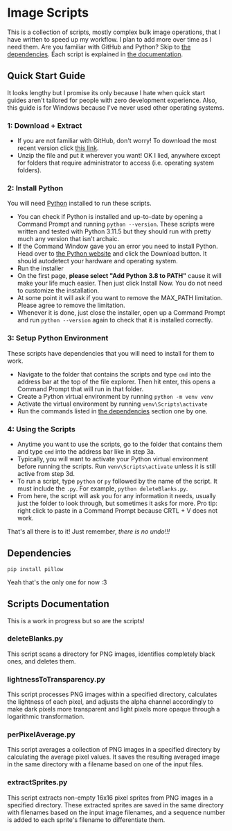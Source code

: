 
# Image Scripts
This is a collection of scripts, mostly complex bulk image operations, that I have written to speed up my workflow. I plan to add more over time as I need them. Are you familiar with GitHub and Python? Skip to [the dependencies](#dependencies). Each script is explained in [the documentation](#scripts-documentation).

## Quick Start Guide
It looks lengthy but I promise its only because I hate when quick start guides aren't tailored for people with zero development experience. Also, this guide is for Windows because I've never used other operating systems. 

### 1: Download + Extract
- If you are not familiar with GitHub, don't worry! To download the most recent version click [this link](https://github.com/shaftAlex/image-scripts/archive/refs/heads/main.zip).
- Unzip the file and put it wherever you want! OK I lied, anywhere except for folders that require administrator to access (i.e. operating system folders).

### 2: Install Python
You will need [Python](https://www.python.org/downloads/) installed to run these scripts.
- You can check if Python is installed and up-to-date by opening a Command Prompt and running `python --version`. These scripts were written and tested with Python 3.11.5 but they should run with pretty much any version that isn't archaic.
- If the Command Window gave you an error you need to install Python. Head over to [the Python website](https://www.python.org/downloads/) and click the Download button. It should autodetect your hardware and operating system. 
- Run the installer
- On the first page, **please select "Add Python 3.8 to PATH"** cause it will make your life much easier. Then just click Install Now. You do not need to customize the installation.
- At some point it will ask if you want to remove the MAX_PATH limitation. Please agree to remove the limitation. 
- Whenever it is done, just close the installer, open up a Command Prompt and run `python --version` again to check that it is installed correctly.

### 3: Setup Python Environment
These scripts have dependencies that you will need to install for them to work.
- Navigate to the folder that contains the scripts and type `cmd` into the address bar at the top of the file explorer. Then hit enter, this opens a Command Prompt that will run in that folder. 
- Create a Python virtual environment by running `python -m venv venv`
- Activate the virtual environment by running `venv\Scripts\activate`
- Run the commands listed in [the dependencies](#dependencies) section one by one. 

### 4: Using the Scripts
- Anytime you want to use the scripts, go to the folder that contains them and type `cmd` into the address bar like in step 3a. 
- Typically, you will want to activate your Python virtual environment before running the scripts. Run `venv\Scripts\activate` unless it is still active from step 3d.
- To run a script, type `python` or `py` followed by the name of the script. It must include the `.py`. For example, `python deleteBlanks.py`.
- From here, the script will ask you for any information it needs, usually just the folder to look through, but sometimes it asks for more. Pro tip: right click to paste in a Command Prompt because CRTL + V does not work.

That's all there is to it! Just remember, *there is no undo!!!*

## Dependencies
```pip install pillow```

Yeah that's the only one for now :3

## Scripts Documentation
This is a work in progress but so are the scripts!

### deleteBlanks.py
This script scans a directory for PNG images, identifies completely black ones, and deletes them.

### lightnessToTransparency.py
This script processes PNG images within a specified directory, calculates the lightness of each pixel, and adjusts the alpha channel accordingly to make dark pixels more transparent and light pixels more opaque through a logarithmic transformation.

### perPixelAverage.py
This script averages a collection of PNG images in a specified directory by calculating the average pixel values. It saves the resulting averaged image in the same directory with a filename based on one of the input files.

### extractSprites.py
This script extracts non-empty 16x16 pixel sprites from PNG images in a specified directory. These extracted sprites are saved in the same directory with filenames based on the input image filenames, and a sequence number is added to each sprite's filename to differentiate them. 